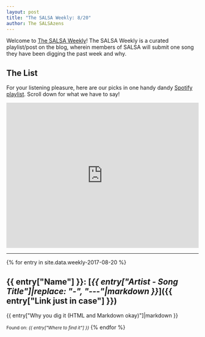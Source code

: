 ```yaml
---
layout: post
title: "The SALSA Weekly: 8/20"
author: The SALSAzens
---
```


Welcome to [The SALSA Weekly](/weekly)! The SALSA Weekly is a curated playlist/post on the blog, wherein members of SALSA will submit one song they have been digging the past week and why.

<style>
iframe { margin: 0 auto; display: block; width: 100%; }
</style>

## The List

For your listening pleasure, here are our picks in one handy dandy [Spotify playlist](https://open.spotify.com/user/lunostophiles/playlist/5HMqWVr0ehztS4VCtuxt06). Scroll down for what we have to say!

<iframe src="https://open.spotify.com/embed/user/lunostophiles/playlist/5HMqWVr0ehztS4VCtuxt06" width="300" height="380" frameborder="0" allowtransparency="true"></iframe>

-----

{% for entry in site.data.weekly-2017-08-20 %}
## {{ entry["Name"] }}: [*{{ entry["Artist - Song Title"]|replace: "-", "---"|markdown }}*]({{ entry["Link just in case"] }})

{{ entry["Why you dig it (HTML and Markdown okay)"]|markdown }}

<small>Found on: <em>{{ entry["Where to find it"] }}</em></small>
{% endfor %}
